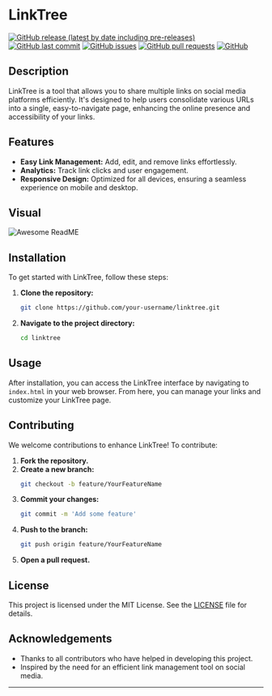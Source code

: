 # LinkTree

[![GitHub release (latest by date including pre-releases)](https://img.shields.io/github/v/release/vignesh-jothi/LinkTree?include_prereleases)](https://github.com/vignesh-jothi/LinkTree/releases)
[![GitHub last commit](https://img.shields.io/github/last-commit/vignesh-jothi/LinkTree)](https://github.com/vignesh-jothi/LinkTree/commits)
[![GitHub issues](https://img.shields.io/github/issues-raw/vignesh-jothi/LinkTree)](https://github.com/vignesh-jothi/LinkTree/issues)
[![GitHub pull requests](https://img.shields.io/github/issues-pr/vignesh-jothi/LinkTree)](https://github.com/vignesh-jothi/LinkTree/pulls)
[![GitHub](https://img.shields.io/github/license/vignesh-jothi/LinkTree)](https://github.com/vignesh-jothi/LinkTree/blob/main/LICENSE)

## Description

LinkTree is a tool that allows you to share multiple links on social media platforms efficiently. It's designed to help users consolidate various URLs into a single, easy-to-navigate page, enhancing the online presence and accessibility of your links.

## Features

- **Easy Link Management:** Add, edit, and remove links effortlessly.
- **Analytics:** Track link clicks and user engagement.
- **Responsive Design:** Optimized for all devices, ensuring a seamless experience on mobile and desktop.

## Visual

![Awesome ReadME](https://github.com/user-attachments/assets/518ea2c0-dba3-4af4-bc8d-b24dbd8bc273)

## Installation

To get started with LinkTree, follow these steps:

1. **Clone the repository:**
    ```bash
    git clone https://github.com/your-username/linktree.git
    ```
2. **Navigate to the project directory:**
    ```bash
    cd linktree
    ```

## Usage

After installation, you can access the LinkTree interface by navigating to `index.html` in your web browser. From here, you can manage your links and customize your LinkTree page.

## Contributing

We welcome contributions to enhance LinkTree! To contribute:

1. **Fork the repository.**
2. **Create a new branch:**
    ```bash
    git checkout -b feature/YourFeatureName
    ```
3. **Commit your changes:**
    ```bash
    git commit -m 'Add some feature'
    ```
4. **Push to the branch:**
    ```bash
    git push origin feature/YourFeatureName
    ```
5. **Open a pull request.**

## License

This project is licensed under the MIT License. See the [LICENSE](https://github.com/vignesh-jothi/LinkTree/blob/main/LICENSE) file for details.

## Acknowledgements

- Thanks to all contributors who have helped in developing this project.
- Inspired by the need for an efficient link management tool on social media.

---